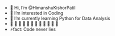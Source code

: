 - 👋 Hi, I’m @HimanshuKishorPatil
- 👀 I’m interested in Coding
- 🌱 I’m currently learning Python for Data Analysis
- 💞️  💞️ 💞️  💞️ 💞️  💞️ 💞️  💞️ 💞️  💞️ 💞️  💞️ 
- ⚡fact: Code never lies

<!---
HimanshuKishorPatil/HimanshuKishorPatil is a ✨ special ✨ repository because its `README.md` (this file) appears on your GitHub profile.
You can click the Preview link to take a look at your changes.
--->
